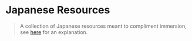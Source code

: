 # Japanese Resources

> A collection of Japanese resources meant to compliment immersion, see [here](https://donkuri.github.io/learn-japanese/guide/) for an explanation.
